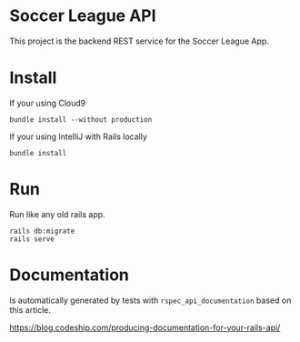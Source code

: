 # Soccer League API

This project is the backend REST service for the Soccer League App.

# Install

If your using Cloud9

```
bundle install --without production
```

If your using IntelliJ with Rails locally

```
bundle install
```

# Run

Run like any old rails app.

```
rails db:migrate
rails serve
```

# Documentation

Is automatically generated by tests with `rspec_api_documentation` based on this article.

https://blog.codeship.com/producing-documentation-for-your-rails-api/